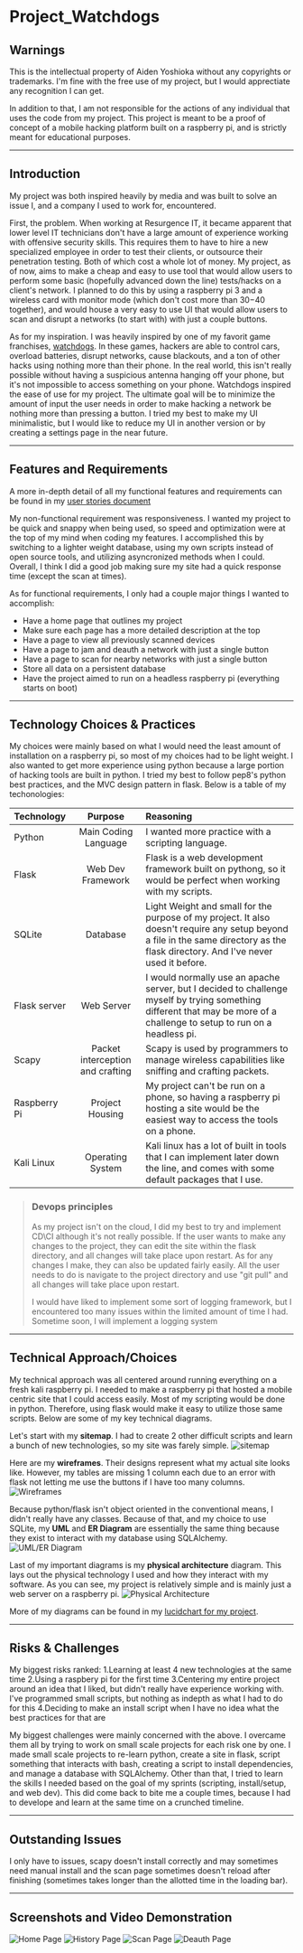 # Project_Watchdogs

## **Warnings**

This is the intellectual property of Aiden Yoshioka without any copyrights or trademarks. I'm fine with the free use of my project, but I would apprectiate any recognition I can get.
 
In addition to that, I am not responsible for the actions of any individual that uses the code from my project. This project is meant to be a proof of concept of a mobile hacking platform built on a raspberry pi, and is strictly meant for educational purposes.


---


## **Introduction**


My project was both inspired heavily by media and was built to solve an issue I, and a company I used to work for, encountered.  

First, the problem.  When working at Resurgence IT, it became apparent that lower level IT technicians don't have a large amount of experience working with offensive security skills. This requires them to have to hire a new specialized employee in order to test their clients, or outsource their penetration testing. Both of which cost a whole lot of money. My project, as of now, aims to make a cheap and easy to use tool that would allow users to perform some basic (hopefully advanced down the line) tests/hacks on a client's network. I planned to do this by using a raspberry pi 3 and a wireless card with monitor mode (which don't cost more than $30-$40 together), and would house a very easy to use UI that would allow users to scan and disrupt a networks (to start with) with just a couple buttons.

As for my inspiration. I was heavily inspired by one of my favorit game franchises, [watchdogs](https://www.ubisoft.com/en-us/game/watch-dogs/watch-dogs-2).  In these games, hackers are able to control cars, overload batteries, disrupt networks, cause blackouts, and a ton of other hacks using nothing more than their phone. In the real world, this isn't really possible without having a suspicious antenna hanging off your phone, but it's not impossible to access something on your phone. Watchdogs inspired the ease of use for my project. The ultimate goal will be to minimize the amount of input the user needs in order to make hacking a network be nothing more than pressing a button. I tried my best to make my UI minimalistic, but I would like to reduce my UI in another version or by creating a settings page in the near future.

---


## **Features and Requirements**

A more in-depth detail of all my functional features and requirements can be found in my [user stories document](https://docs.google.com/spreadsheets/d/19BBOpORVL5XS-3QDqhetDGyS-B04Luq9_laX4_Vq1-s/edit?usp=sharing)

My non-functional requirement was responsiveness. I wanted my project to be quick and snappy when being used, so speed and optimization were at the top of my mind when coding my features.  I accomplished this by switching to a lighter weight database, using my own scripts instead of open source tools, and utilizing asyncronized methods when I could. Overall, I think I did a good job making sure my site had a quick response time (except the scan at times).

As for functional requirements, I only had a couple major things I wanted to accomplish:
  - Have a home page that outlines my project
  - Make sure each page has a more detailed description at the top
  - Have a page to view all previously scanned devices
  - Have a page to jam and deauth a network with just a single button
  - Have a page to scan for nearby networks with just a single button
  - Store all data on a persistent database
  - Have the project aimed to run on a headless raspberry pi (everything starts on boot)

---

## **Technology Choices & Practices**

My choices were mainly based on what I would need the least amount of installation on a raspberry pi, so most of my choices had to be light weight. I also wanted to get more  experience using python because a large portion of hacking tools are built in python. I tried my best to follow pep8's python best practices, and the MVC design pattern in flask.  Below is a table of my techonologies:

|   Technology    |    Purpose   |   Reasoning    |
|   :---          |    :---:     |   :--         |
|   Python    |    Main Coding Language   |   I wanted more practice with a scripting language.    |
|   Flask    |    Web Dev Framework   |   Flask is a web development framework built on pythong, so it would be perfect when working with my scripts.    |
|   SQLite    |    Database   |   Light Weight and small for the purpose of my project. It also doesn't require any setup beyond a file in the same directory as the flask directory. And I've never used it before.    |
|   Flask server   |    Web Server   |   I would normally use an apache server, but I decided to challenge myself by trying something different that may be more of a challenge to setup to run on a headless pi.     |
|   Scapy    |    Packet interception and crafting   |   Scapy is used by programmers to manage wireless capabilities like sniffing and crafting packets.    |
|   Raspberry Pi    |    Project Housing   |   My project can't be run on a phone, so having a raspberry pi hosting a site would be the easiest way to access the tools on a phone.    |
|   Kali Linux    |    Operating System   |   Kali linux has a lot of built in tools that I can implement later down the line, and comes with some default packages that I use.    |

>### Devops principles
>As my project isn't on the cloud, I did my best to try and implement CD\CI although it's not really possible. If the user wants to make any changes to the project, they can edit the site within the flask directory, and all changes will take place upon restart. As for any changes I make, they can also be updated fairly easily. All the user needs to do is navigate to the project directory and use "git pull" and all changes will take place upon restart.
>
>I would have liked to implement some sort of logging framework, but I encountered too many issues within the limited amount of time I had.  Sometime soon, I will implement a logging system
>

---

## **Technical Approach/Choices**

My technical approach was all centered around running everything on a fresh kali raspberry pi. I needed to make a raspberry pi that hosted a mobile centric site that I could access easily.  Most of my scripting would be done in python. Therefore, using flask would make it easy to utilize those same scripts. Below are some of my key technical diagrams.

Let's start with my **sitemap**. I had to create 2 other difficult scripts and learn a bunch of new technologies, so my site was farely simple.
![sitemap](https://a2-images.myspacecdn.com/images04/7/49ade93a9e9a49ed897403d822e5461e/full.jpg)

Here are my **wireframes**. Their designs represent what my actual site looks like. However, my tables are missing 1 column each due to an error with flask not letting me use the buttons if I have too many columns.
![Wireframes](https://a4-images.myspacecdn.com/images04/4/870628497a0249a288ecee3da9d8a064/full.jpg)

Because python/flask isn't object oriented in the conventional means, I didn't really have any classes.  Because of that, and my choice to use SQLite, my **UML** and **ER Diagram** are essentially the same thing because they exist to interact with my database using SQLAlchemy. 
![UML/ER Diagram](https://a4-images.myspacecdn.com/images04/11/31e3ec484a7041939df993a43d12cff3/full.jpg)

Last of my important diagrams is my **physical architecture** diagram. This lays out the physical technology I used and how they interact with my software.  As you can see, my project is relatively simple and is mainly just a web server on a raspberry pi.
![Physical Architecture](https://a4-images.myspacecdn.com/images04/3/7464d10a8bf741f7a6b4d4842960d343/full.jpg)

More of my diagrams can be found in my [lucidchart for my project](https://lucid.app/lucidchart/invitations/accept/cf606fbc-7325-4228-8e61-d5cca7a2093f).

---

## **Risks & Challenges**

My biggest risks ranked:
  1.Learning at least 4 new technologies at the same time
  2.Using a raspbery pi for the first time
  3.Centering my entire project around an idea that I liked, but didn't really have experience working with. I've programmed small scripts, but nothing as indepth as what I had to do for this
  4.Deciding to make an install script when I have no idea what the best practices for that are

My biggest challenges were mainly concerned with the above. I overcame them all by trying to work on small scale projects for each risk one by one. I made small scale projects to re-learn python, create a site in flask, script something that interacts with bash, creating a script to install dependencies, and manage a database with SQLAlchemy.  Other than that, I tried to learn the skills I needed based on the goal of my sprints (scripting, install/setup, and web dev).  This did come back to bite me a couple times, because I had to develope and learn at the same time on a crunched timeline.

---

## **Outstanding Issues**

I only have to issues, scapy doesn't install correctly and may sometimes need manual install and the scan page sometimes doesn't reload after finishing (sometimes takes longer than the allotted time in the loading bar).

---

## **Screenshots and Video Demonstration**

![Home Page](https://a3-images.myspacecdn.com/images04/5/89e1f2bc187946aabbf6f826f21141b6/full.jpg)
![History Page](https://a2-images.myspacecdn.com/images04/4/d84d72e7712a4c06912de1c8ce688c28/full.jpg)
![Scan Page](https://a1-images.myspacecdn.com/images04/11/1ece233f52ed4c75a5e7611418cbdc93/full.jpg)
![Deauth Page](https://a2-images.myspacecdn.com/images04/5/a025a98adef34b998a03d8cd6133a535/full.jpg)

